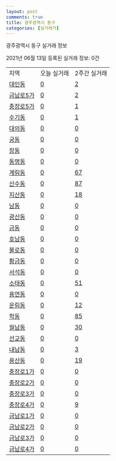 ```yaml
---
layout: post
comments: true
title: 광주광역시 동구
categories: [실거래가]
---
```


광주광역시 동구 실거래 정보

2021년 06월 13일 등록된 실거래 정보: 0건


<table class="sortable">
  <tr>
    <td>지역</td>
    <td>오늘 실거래</td>
    <td>2주간 실거래</td>
  </tr>

  
  <tr class="item">
    <td><a href="2911010100.html">대인동</a></td>
    <td><a href="2911010100.html">0</a></td>
    <td><a href="2911010100.html">2</a></td>
  </tr>
    

  <tr class="item">
    <td><a href="2911010200.html">금남로5가</a></td>
    <td><a href="2911010200.html">0</a></td>
    <td><a href="2911010200.html">2</a></td>
  </tr>
    

  <tr class="item">
    <td><a href="2911010300.html">충장로5가</a></td>
    <td><a href="2911010300.html">0</a></td>
    <td><a href="2911010300.html">1</a></td>
  </tr>
    

  <tr class="item">
    <td><a href="2911010400.html">수기동</a></td>
    <td><a href="2911010400.html">0</a></td>
    <td><a href="2911010400.html">1</a></td>
  </tr>
    

  <tr class="item">
    <td><a href="2911010500.html">대의동</a></td>
    <td><a href="2911010500.html">0</a></td>
    <td><a href="2911010500.html">0</a></td>
  </tr>
    

  <tr class="item">
    <td><a href="2911010600.html">궁동</a></td>
    <td><a href="2911010600.html">0</a></td>
    <td><a href="2911010600.html">0</a></td>
  </tr>
    

  <tr class="item">
    <td><a href="2911010700.html">장동</a></td>
    <td><a href="2911010700.html">0</a></td>
    <td><a href="2911010700.html">0</a></td>
  </tr>
    

  <tr class="item">
    <td><a href="2911010800.html">동명동</a></td>
    <td><a href="2911010800.html">0</a></td>
    <td><a href="2911010800.html">0</a></td>
  </tr>
    

  <tr class="item">
    <td><a href="2911010900.html">계림동</a></td>
    <td><a href="2911010900.html">0</a></td>
    <td><a href="2911010900.html">67</a></td>
  </tr>
    

  <tr class="item">
    <td><a href="2911011000.html">산수동</a></td>
    <td><a href="2911011000.html">0</a></td>
    <td><a href="2911011000.html">87</a></td>
  </tr>
    

  <tr class="item">
    <td><a href="2911011100.html">지산동</a></td>
    <td><a href="2911011100.html">0</a></td>
    <td><a href="2911011100.html">18</a></td>
  </tr>
    

  <tr class="item">
    <td><a href="2911011200.html">남동</a></td>
    <td><a href="2911011200.html">0</a></td>
    <td><a href="2911011200.html">0</a></td>
  </tr>
    

  <tr class="item">
    <td><a href="2911011300.html">광산동</a></td>
    <td><a href="2911011300.html">0</a></td>
    <td><a href="2911011300.html">0</a></td>
  </tr>
    

  <tr class="item">
    <td><a href="2911011400.html">금동</a></td>
    <td><a href="2911011400.html">0</a></td>
    <td><a href="2911011400.html">0</a></td>
  </tr>
    

  <tr class="item">
    <td><a href="2911011500.html">호남동</a></td>
    <td><a href="2911011500.html">0</a></td>
    <td><a href="2911011500.html">0</a></td>
  </tr>
    

  <tr class="item">
    <td><a href="2911011600.html">불로동</a></td>
    <td><a href="2911011600.html">0</a></td>
    <td><a href="2911011600.html">0</a></td>
  </tr>
    

  <tr class="item">
    <td><a href="2911011700.html">황금동</a></td>
    <td><a href="2911011700.html">0</a></td>
    <td><a href="2911011700.html">0</a></td>
  </tr>
    

  <tr class="item">
    <td><a href="2911011800.html">서석동</a></td>
    <td><a href="2911011800.html">0</a></td>
    <td><a href="2911011800.html">0</a></td>
  </tr>
    

  <tr class="item">
    <td><a href="2911011900.html">소태동</a></td>
    <td><a href="2911011900.html">0</a></td>
    <td><a href="2911011900.html">51</a></td>
  </tr>
    

  <tr class="item">
    <td><a href="2911012000.html">용연동</a></td>
    <td><a href="2911012000.html">0</a></td>
    <td><a href="2911012000.html">0</a></td>
  </tr>
    

  <tr class="item">
    <td><a href="2911012100.html">운림동</a></td>
    <td><a href="2911012100.html">0</a></td>
    <td><a href="2911012100.html">12</a></td>
  </tr>
    

  <tr class="item">
    <td><a href="2911012200.html">학동</a></td>
    <td><a href="2911012200.html">0</a></td>
    <td><a href="2911012200.html">85</a></td>
  </tr>
    

  <tr class="item">
    <td><a href="2911012300.html">월남동</a></td>
    <td><a href="2911012300.html">0</a></td>
    <td><a href="2911012300.html">30</a></td>
  </tr>
    

  <tr class="item">
    <td><a href="2911012400.html">선교동</a></td>
    <td><a href="2911012400.html">0</a></td>
    <td><a href="2911012400.html">0</a></td>
  </tr>
    

  <tr class="item">
    <td><a href="2911012500.html">내남동</a></td>
    <td><a href="2911012500.html">0</a></td>
    <td><a href="2911012500.html">3</a></td>
  </tr>
    

  <tr class="item">
    <td><a href="2911012600.html">용산동</a></td>
    <td><a href="2911012600.html">0</a></td>
    <td><a href="2911012600.html">19</a></td>
  </tr>
    

  <tr class="item">
    <td><a href="2911012700.html">충장로1가</a></td>
    <td><a href="2911012700.html">0</a></td>
    <td><a href="2911012700.html">0</a></td>
  </tr>
    

  <tr class="item">
    <td><a href="2911012800.html">충장로2가</a></td>
    <td><a href="2911012800.html">0</a></td>
    <td><a href="2911012800.html">0</a></td>
  </tr>
    

  <tr class="item">
    <td><a href="2911012900.html">충장로3가</a></td>
    <td><a href="2911012900.html">0</a></td>
    <td><a href="2911012900.html">0</a></td>
  </tr>
    

  <tr class="item">
    <td><a href="2911013000.html">충장로4가</a></td>
    <td><a href="2911013000.html">0</a></td>
    <td><a href="2911013000.html">9</a></td>
  </tr>
    

  <tr class="item">
    <td><a href="2911013100.html">금남로1가</a></td>
    <td><a href="2911013100.html">0</a></td>
    <td><a href="2911013100.html">0</a></td>
  </tr>
    

  <tr class="item">
    <td><a href="2911013200.html">금남로2가</a></td>
    <td><a href="2911013200.html">0</a></td>
    <td><a href="2911013200.html">0</a></td>
  </tr>
    

  <tr class="item">
    <td><a href="2911013300.html">금남로3가</a></td>
    <td><a href="2911013300.html">0</a></td>
    <td><a href="2911013300.html">0</a></td>
  </tr>
    

  <tr class="item">
    <td><a href="2911013400.html">금남로4가</a></td>
    <td><a href="2911013400.html">0</a></td>
    <td><a href="2911013400.html">0</a></td>
  </tr>
    


</table>
    